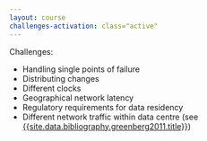 ```yaml
---
layout: course
challenges-activation: class="active"
---
```

Challenges:
* Handling single points of failure
* Distributing changes
* Different clocks
* Geographical network latency
* Regulatory requirements for data residency
* Different network traffic within data centre (see [{{site.data.bibliography.greenberg2011.title}}]({{site.data.bibliography.greenberg2011.url}}))
